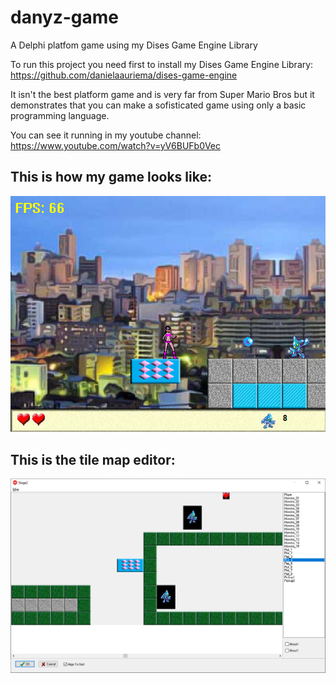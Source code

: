 # danyz-game
A Delphi platfom game using my Dises Game Engine Library

To run this project you need first to install my Dises Game Engine Library: https://github.com/danielaauriema/dises-game-engine


It isn't the best platform game and is very far from Super Mario Bros but it demonstrates that you can make a sofisticated game using only a basic programming language.



You can see it running in my youtube channel: https://www.youtube.com/watch?v=yV6BUFb0Vec

## This is how my game looks like:

![Stage 1](https://github.com/danielaauriema/danyz-game/blob/main/sample/GameStage1.png?raw=true)

## This is the tile map editor:

![Tile Map Editor](https://github.com/danielaauriema/danyz-game/blob/main/sample/TileMapEditor.png?raw=true)


